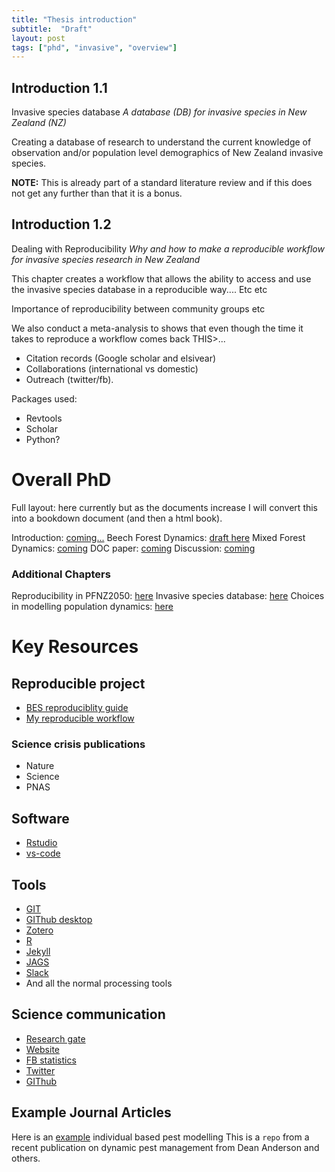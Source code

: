 ```yaml
---
title: "Thesis introduction"
subtitle:  "Draft"
layout: post
tags: ["phd", "invasive", "overview"]
---
```


## Introduction 1.1

Invasive species database *A database (DB) for invasive species in New Zealand (NZ)*

Creating a database of research to understand the current knowledge of observation and/or population level demographics of New Zealand invasive species.

**NOTE:** This is already part of a standard literature review and if this does not get any further than that it is a bonus.

## Introduction 1.2

Dealing with Reproducibility *Why and how to make a reproducible workflow for invasive species research in New Zealand*

This chapter creates a workflow that allows the ability to access and use the invasive species database in a reproducible way.... Etc etc

Importance of reproducibility between community groups etc

We also conduct a meta-analysis to shows that even though the time it takes to reproduce a workflow comes back THIS>...

- Citation records (Google scholar and elsivear)
- Collaborations (international vs domestic)
- Outreach (twitter/fb).

Packages used:

- Revtools
- Scholar
- Python?

# Overall PhD

Full layout: here currently but as the documents increase I will convert this into a bookdown document (and then a html book).

Introduction: [coming...]()
Beech Forest Dynamics: [draft here](https://davan690.github.io/phd-thesis)
Mixed Forest Dynamics: [coming]()
DOC paper: [coming]()
Discussion: [coming]()

### Additional Chapters

Reproducibility in PFNZ2050: [here]()
Invasive species database: [here]()
Choices in modelling population dynamics: [here]()

# Key Resources

## Reproducible project

- [BES reproduciblity guide](https://www.britishecologicalsociety.org/wp-content/uploads/2017/12/guide-to-reproducible-code.pdf)
- [My reproducible workflow]()

### Science crisis publications

- Nature
- Science
- PNAS

## Software

- [Rstudio](https://rstudio.com)
- [vs-code](https://code.visualstudio.com)

## Tools

- [GIT](https://git-scm.com)
- [GIThub desktop](https://github.com)
- [Zotero](https://www.zotero.org)
- [R](https://www.r-project.org)
- [Jekyll](https://jekyllrb.com)
- [JAGS](http://mcmc-jags.sourceforge.net)
- [Slack](https://slack.com/intl/en-au/)
- And all the normal processing tools

## Science communication

- [Research gate](https://www.researchgate.net)
- [Website](https://davan690.github.io)
- [FB statistics](https://facebook.com/StatisticsNetwork)
- [Twitter](https://twitter.com/antsstats)
- [GIThub](https://davan690.github.io/)

## Example Journal Articles

Here is an [example](https://github.com/davan690/PestManagement/blob/master/README.md) individual based pest modelling This is a `repo` from a recent publication on dynamic pest management from Dean Anderson and others.
